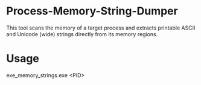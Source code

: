# Process-Memory-String-Dumper

This tool scans the memory of a target process and extracts printable ASCII and Unicode (wide) strings directly from its memory regions.

# Usage

exe_memory_strings.exe \<PID\>
